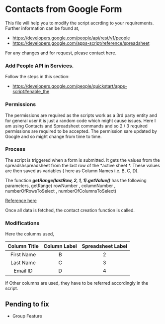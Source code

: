 # Contacts from Google Form

This file will help you to modify the script accrding to your requirements.
Further information  can be found at,
- https://developers.google.com/people/api/rest/v1/people
- https://developers.google.com/apps-script/reference/spreadsheet

For any changes and for request, please contact here.

### Add People API in Services.
Follow the steps in this section:
- https://developers.google.com/people/quickstart/apps-script#enable_the

### Permissions
The permissions are required as the scripts work as a 3rd party entity and for general user it is just a random code which might cause issues.
Here I am using Contacts and Spreadsheet commands and so 2 / 3 required permissions are required to be accepted.  The permission sare updated by Google and so might change from time to time.

### Process
The script is triggered when a form is submitted. It gets the values from the spreadshspreadsheet from the last row of the *active sheet *. These values are then saved as variables ( here as Column Names i.e. B, C, D). 

The function ***getRange(lastRow, 2, 1, 1).getValue()*** has the following parameters,
getRange( rowNumber , columnNumber , numberOfRowsToSelect , numberOfColumnsToSelect)

[Reference here](https://developers.google.com/apps-script/reference/spreadsheet/sheet#getrangerow,-column,-numrows,-numcolumns)

Once all data is fetched, the contact creation function is called.

### Modifications 
Here the columns used, 

| Column Title  | Column Label   | Spreadsheet Label   |
| :------------: | :------------: | :------------: |
| First Name  | B  | 2  |
| Last Name  | C  | 3  |
| Email ID  | D  | 4  |

If Other columns are used, they have to be referred accordingly in the script.

## Pending to fix
 - Group Feature 

